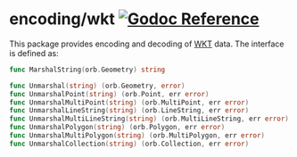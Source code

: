 # encoding/wkt [![Godoc Reference](https://pkg.go.dev/badge/github.com/paulmach/orb)](https://pkg.go.dev/github.com/paulmach/orb/encoding/wkt)

This package provides encoding and decoding of [WKT](https://en.wikipedia.org/wiki/Well-known_text_representation_of_geometry)
data. The interface is defined as:

```go
func MarshalString(orb.Geometry) string

func Unmarshal(string) (orb.Geometry, error)
func UnmarshalPoint(string) (orb.Point, err error)
func UnmarshalMultiPoint(string) (orb.MultiPoint, err error)
func UnmarshalLineString(string) (orb.LineString, err error)
func UnmarshalMultiLineString(string) (orb.MultiLineString, err error)
func UnmarshalPolygon(string) (orb.Polygon, err error)
func UnmarshalMultiPolygon(string) (orb.MultiPolygon, err error)
func UnmarshalCollection(string) (orb.Collection, err error)
```
